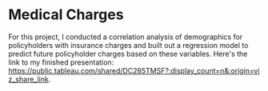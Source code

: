 # Medical Charges
For this project, I conducted a correlation analysis of demographics for policyholders with insurance charges and built out a regression model to predict future policyholder charges based on these variables.
Here's the link to my finished presentation: https://public.tableau.com/shared/DC285TMSF?:display_count=n&:origin=viz_share_link.
